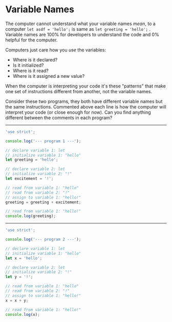 # Variable Names

The computer cannot understand what your variable names _mean_, to a computer
`let asdf = 'hello';` is same as `let greeting = 'hello';` . Variable names are
100% for developers to understand the code and 0% helpful for the computer.

Computers just care how you _use_ the variables:

- Where is it declared?
- Is it initialized?
- Where is it read?
- Where is it assigned a new value?

When the computer is interpreting your code it's these "patterns" that make one
set of instructions different from another, not the variable names.

Consider these two programs, they both have different variable names but the
same instructions. Commented above each line is how the computer will interpret
your code (or close enough for now). Can you find anything different between the
comments in each program?

---

```js
'use strict';

console.log('--- program 1 ---');

// declare variable 1: let
// initialize variable 1: "hello"
let greeting = 'hello';

// declare variable 2: let
// initialize variable 2: "!"
let excitement = '!';

// read from variable 1: "hello"
// read from variable 2: "!"
// assign to variable 1: "hello!"
greeting = greeting + excitement;

// read from variable 1: "hello!"
console.log(greeting);
```

---

```js
'use strict';

console.log('--- program 2 ---');

// declare variable 1: let
// initialize variable 1: "hello"
let x = 'hello';

// declare variable 2: let
// initialize variable 2: "!"
let y = '!';

// read from variable 1: "hello"
// read from variable 2: "!"
// assign to variable 1: "hello!"
x = x + y;

// read from variable 1: "hello!"
console.log(x);
```
